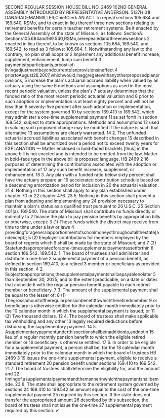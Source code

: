 SECOND REGULAR SESSION
HOUSE BILL NO. 2469
102ND GENERAL ASSEMBLY
INTRODUCED BY REPRESENTATIVE ANDERSON.
5137H.01I DANARADEMANMILLER,ChiefClerk
AN ACT
To repeal sections 105.684 and 169.540, RSMo, and to enact in lieu thereof three new
sections relating to retirement benefits for certain teacher retirement systems.
Be it enacted by the General Assembly of the state of Missouri, as follows:
SectionA. Sections105.684and169.540,RSMo,arerepealedandthreenewsections
2 enacted in lieu thereof, to be known as sections 105.684, 169.540, and 169.542, to read as
3 follows:
105.684. 1. Notwithstanding any law to the contrary, no plan shall adopt or
2 implement any additional benefit increase, supplement, enhancement, lump sum benefit
3 paymentstoparticipants,orcost-of-livingadjustmentbeyondcurrentplanprovisionsineffect
4 priortoAugust28,2007,whichwould,inaggregatewithanyotherproposedplanprovisions,
5 increase the plan's actuarial accrued liability when valued by an actuary using the same
6 methods and assumptions as used in the most recent periodic valuation, unless the plan's
7 actuary determines that the funded ratio of the most recent periodic actuarial valuation and
8 prior to such adoption or implementation is at least eighty percent and will not be less than
9 seventy-five percent after such adoption or implementation, except for the system governed
10 by sections 169.410 to 169.542, which may administer a one-time supplemental payment
11 as set forth in section 169.542, subject to state appropriations. Methods and assumptions
12 used in valuing such proposed change may be modified if the nature is such that alternative
13 assumptions are clearly warranted.
14 2. The unfunded actuarial accrued liabilities associated with benefit changes
15 described in this section shall be amortized over a period not to exceed twenty years for
EXPLANATION — Matter enclosed in bold-faced brackets [thus] in the above bill is not enacted and is
intended to be omitted from the law. Matter in bold-face type in the above bill is proposed language.
HB 2469 2
16 purposes of determining the contributions associated with the adoption or implementation of
17 any such benefit increase, supplement, or enhancement.
18 3. Any plan with a funded ratio below sixty percent shall have the actuary prepare an
19 accelerated contribution schedule based on a descending amortization period for inclusion in
20 the actuarial valuation.
21 4. Nothing in this section shall apply to any plan established under chapter 70 or
22 chapter 476.
23 5. Nothing in this section shall prevent a plan from adopting and implementing any
24 provision necessary to maintain a plan's status as a qualified trust pursuant to 26 U.S.C.
25 Section 401(a).
169.540. The state of Missouri shall contribute no funds directly or indirectly to
2 finance the plan to pay pension benefits by appropriation bills or otherwise, except:
3 (1) Those funds which the district may receive from time to time under a law or laws
4 providingforageneralapportionmentofschoolmoneysthroughoutallthestate[andexcept];
5 (2) Employer contributions for members employed by the board of regents which
6 shall be made by the state of Missouri; and
7 (3) Statefundsappropriatedforaone-timesupplementalpaymentassetforthin
8 section 169.542.
169.542. 1. The board of trustees shall administer and distribute a one-time
2 supplemental payment of a pension benefit, as defined in section 169.410, to a retired
3 member or beneficiary as provided in this section.
4 2. Subjecttoappropriations,thesupplementalpaymentshallbepayablenolater
5 than September 30, 2025, and to the extent practicable, on a date or dates that coincide
6 with the regular pension benefit payable to each retired member or beneficiary.
7 3. The amount of the supplemental payment shall be equal to the lesser of:
8 (1) Thegrossamountoftheregularpensionbenefittowhichtheretiredmember
9 or beneficiary is otherwise entitled for the calendar month immediately prior to the
10 calendar month in which the supplemental payment is issued; or
11 (2) Two thousand dollars.
12 4. The board of trustees shall make applicable tax withholding and any other
13 legally required deductions before disbursing the supplementary payment.
14 5. Asupplementarypaymentunderthissectionshallbeinadditionto,andnotin
15 lieu of, a regular monthly pension benefit to which the eligible retired member or
16 beneficiary is otherwise entitled.
17 6. In order to be eligible for a supplemental payment, a person shall be, for the
18 calendar month immediately prior to the calendar month in which the board of trustees
HB 2469 3
19 issues the one-time supplemental payment, eligible to receive a standard retirement
20 pension benefit under sections 169.410 to 169.542.
21 7. The board of trustees shall determine the eligibility for, and the amount and
22 timingof,asupplementalpaymentandthemannerinwhichthepaymentshallbemade.
23 8. The state shall appropriate to the retirement system governed by sections
24 169.410 to 169.542 an amount equal to the cost of the one-time supplemental payment
25 required by this section. If the state does not transfer the appropriated amount
26 described by this subsection, the board of trustees shall not issue the one-time
27 supplemental payment required by this section.
✔